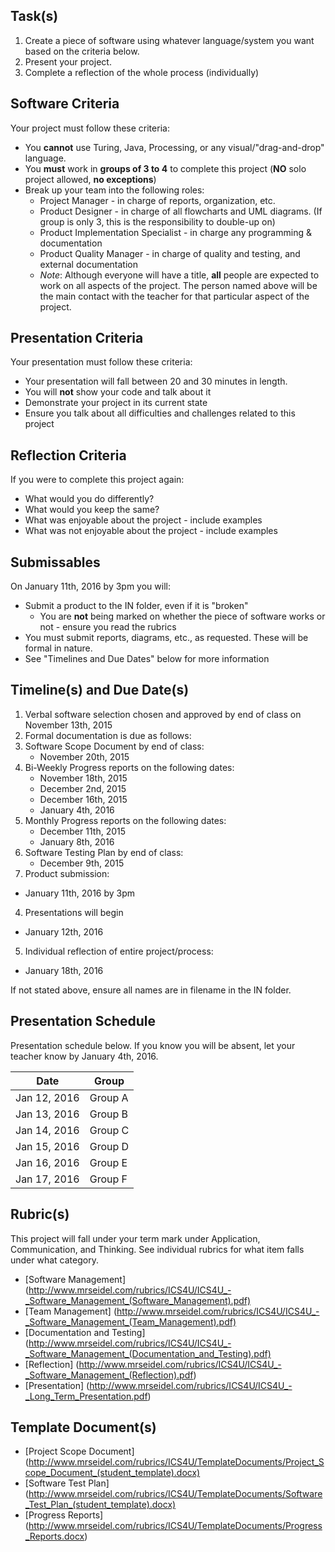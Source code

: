 Task(s)
-------
1. Create a piece of software using whatever language/system you want based on the criteria below.
2. Present your project.
3. Complete a reflection of the whole process (individually)

Software Criteria
--------
Your project must follow these criteria:
* You **cannot** use Turing, Java, Processing, or any visual/"drag-and-drop" language.
* You **must** work in **groups of 3 to 4** to complete this project (**NO** solo project allowed, **no exceptions**)
* Break up your team into the following roles:
  * Project Manager - in charge of reports, organization, etc.
  * Product Designer - in charge of all flowcharts and UML diagrams. (If group is only 3, this is the responsibility to double-up on)
  * Product Implementation Specialist - in charge any programming & documentation
  * Product Quality Manager - in charge of quality and testing, and external documentation
  * _Note_: Although everyone will have a title, **all** people are expected to work on all aspects of the project.  The person named above will be the main contact with the teacher for that particular aspect of the project.

Presentation Criteria
-----------
Your presentation must follow these criteria:
* Your presentation will fall between 20 and 30 minutes in length.
* You will **not** show your code and talk about it
* Demonstrate your project in its current state
* Ensure you talk about all difficulties and challenges related to this project

Reflection Criteria
-----------
If you were to complete this project again:
* What would you do differently?
* What would you keep the same?
* What was enjoyable about the project - include examples
* What was not enjoyable about the project - include examples

Submissables
------------
On January 11th, 2016 by 3pm you will:
* Submit a product to the IN folder, even if it is "broken"
  * You are **not** being marked on whether the piece of software works or not - ensure you read the rubrics
* You must submit reports, diagrams, etc., as requested. These will be formal in nature.
* See "Timelines and Due Dates" below for more information

Timeline(s) and Due Date(s)
----------
1. Verbal software selection chosen and approved by end of class on November 13th, 2015
2. Formal documentation is due as follows:
  1. Software Scope Document by end of class:
	  * November 20th, 2015
  2. Bi-Weekly Progress reports on the following dates:
	  * November 18th, 2015
	  * December 2nd, 2015
	  * December 16th, 2015
	  * January 4th, 2016
  3. Monthly Progress reports on the following dates:
	  * December 11th, 2015
	  * January 8th, 2016
  4. Software Testing Plan by end of class:
	  * December 9th, 2015
3. Product submission:
  * January 11th, 2016 by 3pm
4. Presentations will begin 
  * January 12th, 2016
5. Individual reflection of entire project/process:
  * January 18th, 2016

If not stated above, ensure all names are in filename in the IN folder.

Presentation Schedule
----------------------
Presentation schedule below. If you know you will be absent, let your teacher know by January 4th, 2016.

| Date | Group |
|------|-------|
| Jan 12, 2016 | Group A |
| Jan 13, 2016 | Group B |
| Jan 14, 2016 | Group C |
| Jan 15, 2016 | Group D |
| Jan 16, 2016 | Group E |
| Jan 17, 2016 | Group F |


Rubric(s)
---------
This project will fall under your term mark under Application, Communication, and Thinking. See individual rubrics for what item falls under what category.
* [Software Management] (http://www.mrseidel.com/rubrics/ICS4U/ICS4U_-_Software_Management_(Software_Management).pdf)
* [Team Management] (http://www.mrseidel.com/rubrics/ICS4U/ICS4U_-_Software_Management_(Team_Management).pdf)
* [Documentation and Testing] (http://www.mrseidel.com/rubrics/ICS4U/ICS4U_-_Software_Management_(Documentation_and_Testing).pdf)
* [Reflection] (http://www.mrseidel.com/rubrics/ICS4U/ICS4U_-_Software_Management_(Reflection).pdf)
* [Presentation] (http://www.mrseidel.com/rubrics/ICS4U/ICS4U_-_Long_Term_Presentation.pdf)

Template Document(s)
--------------------
* [Project Scope Document] (http://www.mrseidel.com/rubrics/ICS4U/TemplateDocuments/Project_Scope_Document_(student_template).docx)
* [Software Test Plan] (http://www.mrseidel.com/rubrics/ICS4U/TemplateDocuments/Software_Test_Plan_(student_template).docx)
* [Progress Reports] (http://www.mrseidel.com/rubrics/ICS4U/TemplateDocuments/Progress_Reports.docx)